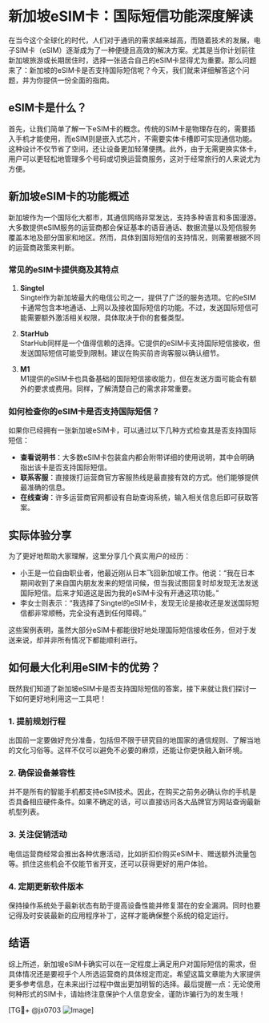 # 新加坡eSIM卡：国际短信功能深度解读

在当今这个全球化的时代，人们对于通讯的需求越来越高，而随着技术的发展，电子SIM卡（eSIM）逐渐成为了一种便捷且高效的解决方案。尤其是当你计划前往新加坡旅游或长期居住时，选择一张适合自己的eSIM卡显得尤为重要。那么问题来了：新加坡的eSIM卡是否支持国际短信呢？今天，我们就来详细解答这个问题，并为你提供一份全面的指南。

## eSIM卡是什么？

首先，让我们简单了解一下eSIM卡的概念。传统的SIM卡是物理存在的，需要插入手机才能使用，而eSIM则是嵌入式芯片，不需要实体卡槽即可实现通信功能。这种设计不仅节省了空间，还让设备更加轻薄便携。此外，由于无需更换实体卡，用户可以更轻松地管理多个号码或切换运营商服务，这对于经常旅行的人来说尤为方便。

## 新加坡eSIM卡的功能概述

新加坡作为一个国际化大都市，其通信网络非常发达，支持多种语言和多国漫游。大多数提供eSIM服务的运营商都会保证基本的语音通话、数据流量以及短信服务覆盖本地及部分国家和地区。然而，具体到国际短信的支持情况，则需要根据不同的运营商政策来判断。

### 常见的eSIM卡提供商及其特点

1. **Singtel**  
   Singtel作为新加坡最大的电信公司之一，提供了广泛的服务选项。它的eSIM卡通常包含本地通话、上网以及接收国际短信的功能。不过，发送国际短信可能需要额外激活相关权限，具体取决于你的套餐类型。

2. **StarHub**  
   StarHub同样是一个值得信赖的选择。它提供的eSIM卡支持国际短信接收，但发送国际短信可能受到限制。建议在购买前咨询客服以确认细节。

3. **M1**  
   M1提供的eSIM卡也具备基础的国际短信接收能力，但在发送方面可能会有额外的要求或费用。同样，了解清楚自己的需求非常重要。

### 如何检查你的eSIM卡是否支持国际短信？

如果你已经拥有一张新加坡eSIM卡，可以通过以下几种方式检查其是否支持国际短信：

- **查看说明书**：大多数eSIM卡包装盒内都会附带详细的使用说明，其中会明确指出该卡是否支持国际短信。
- **联系客服**：直接拨打运营商官方客服热线是最直接有效的方式。他们能够提供最准确的信息。
- **在线查询**：许多运营商官网都设有自助查询系统，输入相关信息后即可获取答案。

## 实际体验分享

为了更好地帮助大家理解，这里分享几个真实用户的经历：

- 小王是一位自由职业者，他最近刚从日本飞回新加坡工作。他说：“我在日本期间收到了来自国内朋友发来的短信问候，但当我试图回复时却发现无法发送国际短信。后来才知道这是因为我的eSIM卡没有开通这项功能。”
- 李女士则表示：“我选择了Singtel的eSIM卡，发现无论是接收还是发送国际短信都非常顺畅，完全没有遇到任何障碍。”

这些案例表明，虽然大部分eSIM卡都能很好地处理国际短信接收任务，但对于发送来说，却并非所有情况下都能顺利进行。

## 如何最大化利用eSIM卡的优势？

既然我们知道了新加坡eSIM卡是否支持国际短信的答案，接下来就让我们探讨一下如何更好地利用这一工具吧！

### 1. 提前规划行程
出国前一定要做好充分准备，包括但不限于研究目的地国家的通信规则、了解当地的文化习俗等。这样不仅可以避免不必要的麻烦，还能让你更快融入新环境。

### 2. 确保设备兼容性
并不是所有的智能手机都支持eSIM技术。因此，在购买之前务必确认你的手机是否具备相应硬件条件。如果不确定的话，可以直接访问各大品牌官方网站查询最新机型列表。

### 3. 关注促销活动
电信运营商经常会推出各种优惠活动，比如折扣价购买eSIM卡、赠送额外流量包等。抓住这些机会不仅能节省开支，还可以获得更好的用户体验。

### 4. 定期更新软件版本
保持操作系统处于最新状态有助于提高设备性能并修复潜在的安全漏洞。同时也要记得及时安装最新的应用程序补丁，这样才能确保整个系统的稳定运行。

## 结语

综上所述，新加坡eSIM卡确实可以在一定程度上满足用户对国际短信的需求，但具体情况还是要视乎个人所选运营商的具体规定而定。希望这篇文章能为大家提供更多参考信息，在未来出行过程中做出更加明智的选择。最后提醒一点：无论使用何种形式的SIM卡，请始终注意保护个人信息安全，谨防诈骗行为的发生哦！

[TG💪+ @jx0703 ![Image](https://github.com/user-attachments/assets/dbca1d08-cadb-493c-b0ec-ad6f7a83f270)]
